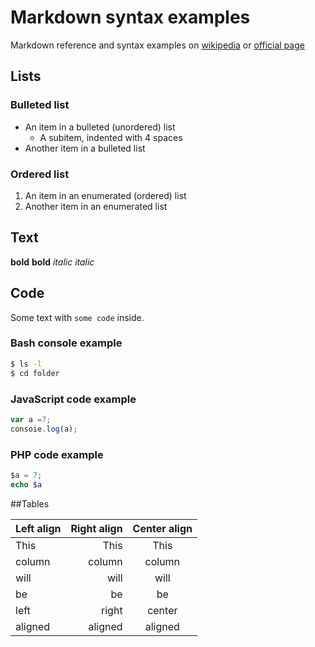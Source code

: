 # Markdown syntax examples

Markdown reference and syntax examples on [wikipedia](http://en.wikipedia.org/wiki/Markdown) or [official page](http://daringfireball.net/projects/markdown/syntax)

## Lists

### Bulleted list

* An item in a bulleted (unordered) list
    * A subitem, indented with 4 spaces
* Another item in a bulleted list

### Ordered list

1. An item in an enumerated (ordered) list
2. Another item in an enumerated list

## Text

**bold**
__bold__ 
*italic*
_italic_

## Code

Some text with `some code` inside.

### Bash console example

```bash
$ ls -l
$ cd folder
``` 
 
### JavaScript code example

```js
var a =7;
consoie.log(a);
```

### PHP code example

```php
$a = 7;
echo $a
```

##Tables

| Left align | Right align | Center align |
|:-----------|------------:|:------------:|
| This       |        This |     This     
| column     |      column |    column    
| will       |        will |     will     
| be         |          be |      be      
| left       |       right |    center    
| aligned    |     aligned |   aligned